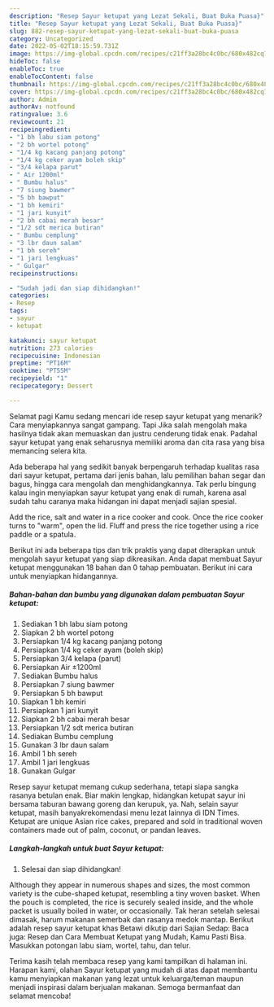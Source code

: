 ```yaml
---
description: "Resep Sayur ketupat yang Lezat Sekali, Buat Buka Puasa}"
title: "Resep Sayur ketupat yang Lezat Sekali, Buat Buka Puasa}"
slug: 882-resep-sayur-ketupat-yang-lezat-sekali-buat-buka-puasa
category: Uncategorized
date: 2022-05-02T18:15:59.731Z
image: https://img-global.cpcdn.com/recipes/c21ff3a28bc4c0bc/680x482cq70/sayur-ketupat-foto-resep-utama.jpg
hideToc: false
enableToc: true
enableTocContent: false
thumbnail: https://img-global.cpcdn.com/recipes/c21ff3a28bc4c0bc/680x482cq70/sayur-ketupat-foto-resep-utama.jpg
cover: https://img-global.cpcdn.com/recipes/c21ff3a28bc4c0bc/680x482cq70/sayur-ketupat-foto-resep-utama.jpg
author: Admin
authorAv: notfound
ratingvalue: 3.6
reviewcount: 21
recipeingredient:
- "1 bh labu siam potong"
- "2 bh wortel potong"
- "1/4 kg kacang panjang potong"
- "1/4 kg ceker ayam boleh skip"
- "3/4 kelapa parut"
- " Air 1200ml"
- " Bumbu halus"
- "7 siung bawmer"
- "5 bh bawput"
- "1 bh kemiri"
- "1 jari kunyit"
- "2 bh cabai merah besar"
- "1/2 sdt merica butiran"
- " Bumbu cemplung"
- "3 lbr daun salam"
- "1 bh sereh"
- "1 jari lengkuas"
- " Gulgar"
recipeinstructions:

- "Sudah jadi dan siap dihidangkan!"
categories:
- Resep
tags:
- sayur
- ketupat

katakunci: sayur ketupat 
nutrition: 273 calories
recipecuisine: Indonesian
preptime: "PT16M"
cooktime: "PT55M"
recipeyield: "1"
recipecategory: Dessert

---
```



Selamat pagi Kamu sedang mencari ide resep sayur ketupat yang menarik? Cara menyiapkannya sangat gampang. Tapi Jika salah mengolah maka hasilnya tidak akan memuaskan dan justru cenderung tidak enak. Padahal sayur ketupat yang enak seharusnya memiliki aroma dan cita rasa yang bisa memancing selera kita.


Ada beberapa hal yang sedikit banyak berpengaruh terhadap kualitas rasa dari sayur ketupat, pertama dari jenis bahan, lalu pemilihan bahan segar dan bagus, hingga cara mengolah dan menghidangkannya. Tak perlu bingung kalau ingin menyiapkan sayur ketupat yang enak di rumah, karena asal sudah tahu caranya maka hidangan ini dapat menjadi sajian spesial.

Add the rice, salt and water in a rice cooker and cook. Once the rice cooker turns to &#34;warm&#34;, open the lid. Fluff and press the rice together using a rice paddle or a spatula.


Berikut ini ada beberapa tips dan trik praktis yang dapat diterapkan untuk mengolah sayur ketupat yang siap dikreasikan. Anda dapat membuat Sayur ketupat menggunakan 18 bahan dan 0 tahap pembuatan. Berikut ini cara untuk menyiapkan hidangannya.

<!--inarticleads1-->

##### Bahan-bahan dan bumbu yang digunakan dalam pembuatan Sayur ketupat:

1. Sediakan 1 bh labu siam potong
1. Siapkan 2 bh wortel potong
1. Persiapkan 1/4 kg kacang panjang potong
1. Persiapkan 1/4 kg ceker ayam (boleh skip)
1. Persiapkan 3/4 kelapa (parut)
1. Persiapkan  Air ±1200ml
1. Sediakan  Bumbu halus
1. Persiapkan 7 siung bawmer
1. Persiapkan 5 bh bawput
1. Siapkan 1 bh kemiri
1. Persiapkan 1 jari kunyit
1. Siapkan 2 bh cabai merah besar
1. Persiapkan 1/2 sdt merica butiran
1. Sediakan  Bumbu cemplung
1. Gunakan 3 lbr daun salam
1. Ambil 1 bh sereh
1. Ambil 1 jari lengkuas
1. Gunakan  Gulgar


Resep sayur ketupat memang cukup sederhana, tetapi siapa sangka rasanya betulan enak. Biar makin lengkap, hidangkan ketupat sayur ini bersama taburan bawang goreng dan kerupuk, ya. Nah, selain sayur ketupat, masih banyakrekomendasi menu lezat lainnya di IDN Times. Ketupat are unique Asian rice cakes, prepared and sold in traditional woven containers made out of palm, coconut, or pandan leaves. 

<!--inarticleads2-->

##### Langkah-langkah untuk buat Sayur ketupat:


1. Selesai dan siap dihidangkan!

Although they appear in numerous shapes and sizes, the most common variety is the cube-shaped ketupat, resembling a tiny woven basket. When the pouch is completed, the rice is securely sealed inside, and the whole packet is usually boiled in water, or occasionally. Tak heran setelah selesai dimasak, harum makanan semerbak dan rasanya medok mantap. Berikut adalah resep sayur ketupat khas Betawi dikutip dari Sajian Sedap: Baca juga: Resep dan Cara Membuat Ketupat yang Mudah, Kamu Pasti Bisa. Masukkan potongan labu siam, wortel, tahu, dan telur. 

Terima kasih telah membaca resep yang kami tampilkan di halaman ini. Harapan kami, olahan Sayur ketupat yang mudah di atas dapat membantu kamu menyiapkan makanan yang lezat untuk keluarga/teman maupun menjadi inspirasi dalam berjualan makanan. Semoga bermanfaat dan selamat mencoba!
